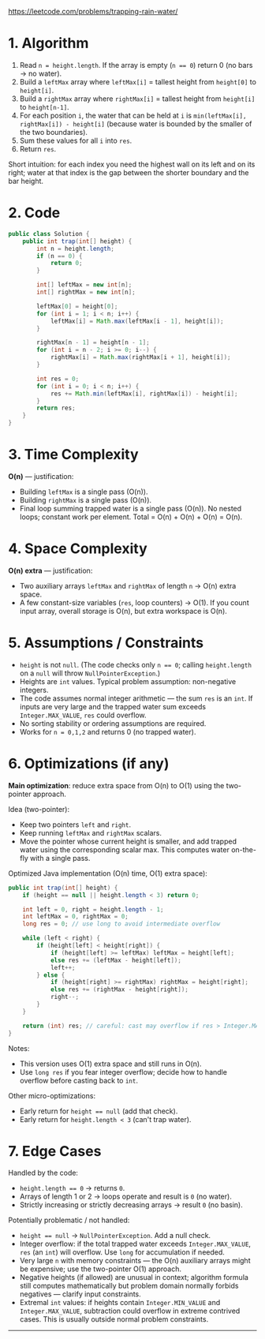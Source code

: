 https://leetcode.com/problems/trapping-rain-water/


# 1. Algorithm 

1. Read `n = height.length`. If the array is empty (`n == 0`) return 0 (no bars → no water).
2. Build a `leftMax` array where `leftMax[i]` = tallest height from `height[0]` to `height[i]`.
3. Build a `rightMax` array where `rightMax[i]` = tallest height from `height[i]` to `height[n-1]`.
4. For each position `i`, the water that can be held at `i` is `min(leftMax[i], rightMax[i]) - height[i]` (because water is bounded by the smaller of the two boundaries).
5. Sum these values for all `i` into `res`.
6. Return `res`.

Short intuition: for each index you need the highest wall on its left and on its right; water at that index is the gap between the shorter boundary and the bar height.

# 2. Code

```java
public class Solution {
    public int trap(int[] height) {
        int n = height.length;
        if (n == 0) {
            return 0;
        }

        int[] leftMax = new int[n];
        int[] rightMax = new int[n];

        leftMax[0] = height[0];
        for (int i = 1; i < n; i++) {
            leftMax[i] = Math.max(leftMax[i - 1], height[i]);
        }

        rightMax[n - 1] = height[n - 1];
        for (int i = n - 2; i >= 0; i--) {
            rightMax[i] = Math.max(rightMax[i + 1], height[i]);
        }

        int res = 0;
        for (int i = 0; i < n; i++) {
            res += Math.min(leftMax[i], rightMax[i]) - height[i];
        }
        return res;
    }
}
```

# 3. Time Complexity

**O(n)** — justification:

* Building `leftMax` is a single pass (O(n)).
* Building `rightMax` is a single pass (O(n)).
* Final loop summing trapped water is a single pass (O(n)).
  No nested loops; constant work per element. Total = O(n) + O(n) + O(n) = O(n).

# 4. Space Complexity

**O(n) extra** — justification:

* Two auxiliary arrays `leftMax` and `rightMax` of length `n` → O(n) extra space.
* A few constant-size variables (`res`, loop counters) → O(1).
  If you count input array, overall storage is O(n), but extra workspace is O(n).

# 5. Assumptions / Constraints

* `height` is not `null`. (The code checks only `n == 0`; calling `height.length` on a `null` will throw `NullPointerException`.)
* Heights are `int` values. Typical problem assumption: non-negative integers.
* The code assumes normal integer arithmetic — the sum `res` is an `int`. If inputs are very large and the trapped water sum exceeds `Integer.MAX_VALUE`, `res` could overflow.
* No sorting stability or ordering assumptions are required.
* Works for `n = 0,1,2` and returns 0 (no trapped water).

# 6. Optimizations (if any)

**Main optimization**: reduce extra space from O(n) to O(1) using the two-pointer approach.

Idea (two-pointer):

* Keep two pointers `left` and `right`.
* Keep running `leftMax` and `rightMax` scalars.
* Move the pointer whose current height is smaller, and add trapped water using the corresponding scalar max. This computes water on-the-fly with a single pass.

Optimized Java implementation (O(n) time, O(1) extra space):

```java
public int trap(int[] height) {
    if (height == null || height.length < 3) return 0;

    int left = 0, right = height.length - 1;
    int leftMax = 0, rightMax = 0;
    long res = 0; // use long to avoid intermediate overflow

    while (left < right) {
        if (height[left] < height[right]) {
            if (height[left] >= leftMax) leftMax = height[left];
            else res += (leftMax - height[left]);
            left++;
        } else {
            if (height[right] >= rightMax) rightMax = height[right];
            else res += (rightMax - height[right]);
            right--;
        }
    }

    return (int) res; // careful: cast may overflow if res > Integer.MAX_VALUE
}
```

Notes:

* This version uses O(1) extra space and still runs in O(n).
* Use `long res` if you fear integer overflow; decide how to handle overflow before casting back to `int`.

Other micro-optimizations:

* Early return for `height == null` (add that check).
* Early return for `height.length < 3` (can't trap water).

# 7. Edge Cases

Handled by the code:

* `height.length == 0` → returns `0`.
* Arrays of length 1 or 2 → loops operate and result is `0` (no water).
* Strictly increasing or strictly decreasing arrays → result `0` (no basin).

Potentially problematic / not handled:

* `height == null` → `NullPointerException`. Add a null check.
* Integer overflow: if the total trapped water exceeds `Integer.MAX_VALUE`, `res` (an `int`) will overflow. Use `long` for accumulation if needed.
* Very large `n` with memory constraints — the O(n) auxiliary arrays might be expensive; use the two-pointer O(1) approach.
* Negative heights (if allowed) are unusual in context; algorithm formula still computes mathematically but problem domain normally forbids negatives — clarify input constraints.
* Extremal `int` values: if heights contain `Integer.MIN_VALUE` and `Integer.MAX_VALUE`, subtraction could overflow in extreme contrived cases. This is usually outside normal problem constraints.

---

